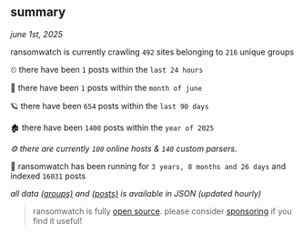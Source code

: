 
## summary
_june 1st, 2025_

ransomwatch is currently crawling `492` sites belonging to `216` unique groups

⏲ there have been `1` posts within the `last 24 hours`

🦈 there have been `1` posts within the `month of june`

🪐 there have been `654` posts within the `last 90 days`

🏚 there have been `1400` posts within the `year of 2025`

_⚙️ there are currently `100` online hosts & `140` custom parsers._

🦕 ransomwatch has been running for `3 years, 8 months and 26 days` and indexed `16031` posts

_all data  [(groups)](http://ransomwhat.telemetry.ltd/groups) and [(posts)](http://ransomwhat.telemetry.ltd/posts) is available in JSON (updated hourly)_

> ransomwatch is fully [open source](https://github.com/joshhighet/ransomwatch#ransomwatch--). please consider [sponsoring](https://github.com/sponsors/joshhighet) if you find it useful!
